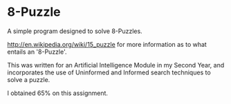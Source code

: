 8-Puzzle
========

A simple program designed to solve 8-Puzzles.

http://en.wikipedia.org/wiki/15_puzzle for more information as to what entails an '8-Puzzle'.

This was written for an Artificial Intelligence Module in my Second Year, and incorporates the use of Uninformed and Informed search techniques to solve a puzzle.

I obtained 65% on this assignment.
